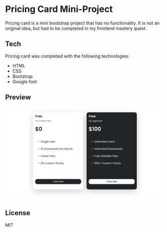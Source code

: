 # Pricing Card Mini-Project

Pricing card is a mini bootstrap project that has no functionality. It is not an original idea, but had to be completed in my frontend mastery quest.

## Tech

Pricing card was completed with the following technologies:

-   HTML
-   CSS
-   Bootstrap
-   Google font

## Preview

![alt text](image.png)

## License

MIT
